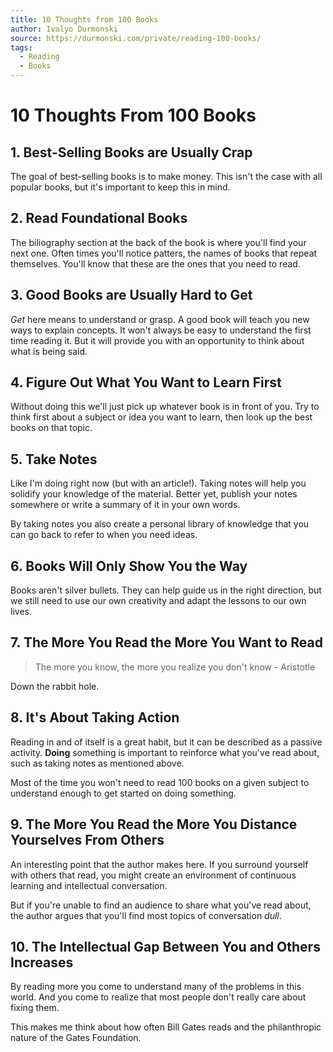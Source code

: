 ```yaml
---
title: 10 Thoughts from 100 Books
author: Ivalyo Durmonski
source: https://durmonski.com/private/reading-100-books/
tags:
  - Reading
  - Books
---
```


# 10 Thoughts From 100 Books

## 1. Best-Selling Books are Usually Crap
The goal of best-selling books is to make money. This isn't the case with all popular books, but it's important to keep this in mind.

## 2. Read Foundational Books
The biliography section at the back of the book is where you'll find your next one. Often times you'll notice patters, the names of books that repeat themselves. You'll know that these are the ones that you need to read.

## 3. Good Books are Usually Hard to Get
*Get* here means to understand or grasp. A good book will teach you new ways to explain concepts. It won't always be easy to understand the first time reading it. But it will provide you with an opportunity to think about what is being said.

## 4. Figure Out What You Want to Learn First
Without doing this we'll just pick up whatever book is in front of you. Try to think first about a subject or idea you want to learn, then look up the best books on that topic.

## 5. Take Notes
Like I'm doing right now (but with an article!). Taking notes will help you solidify your knowledge of the material. Better yet, publish your notes somewhere or write a summary of it in your own words.

By taking notes you also create a personal library of knowledge that you can go back to refer to when you need ideas.

## 6. Books Will Only Show You the Way
Books aren't silver bullets. They can help guide us in the right direction, but we still need to use our own creativity and adapt the lessons to our own lives.

## 7. The More You Read the More You Want to Read
> The more you know, the more you realize you don't know - Aristotle

Down the rabbit hole.

## 8. It's About Taking Action
Reading in and of itself is a great habit, but it can be described as a passive activity. **Doing** something is important to reinforce what you've read about, such as taking notes as mentioned above.

Most of the time you won't need to read 100 books on a given subject to understand enough to get started on doing something.

## 9. The More You Read the More You Distance Yourselves From Others
An interesting point that the author makes here. If you surround yourself with others that read, you might create an environment of continuous learning and intellectual conversation.

But if you're unable to find an audience to share what you've read about, the author argues that you'll find most topics of conversation *dull*.

## 10. The Intellectual Gap Between You and Others Increases
By reading more you come to understand many of the problems in this world. And you come to realize that most people don't really care about fixing them.

This makes me think about how often Bill Gates reads and the philanthropic nature of the Gates Foundation.